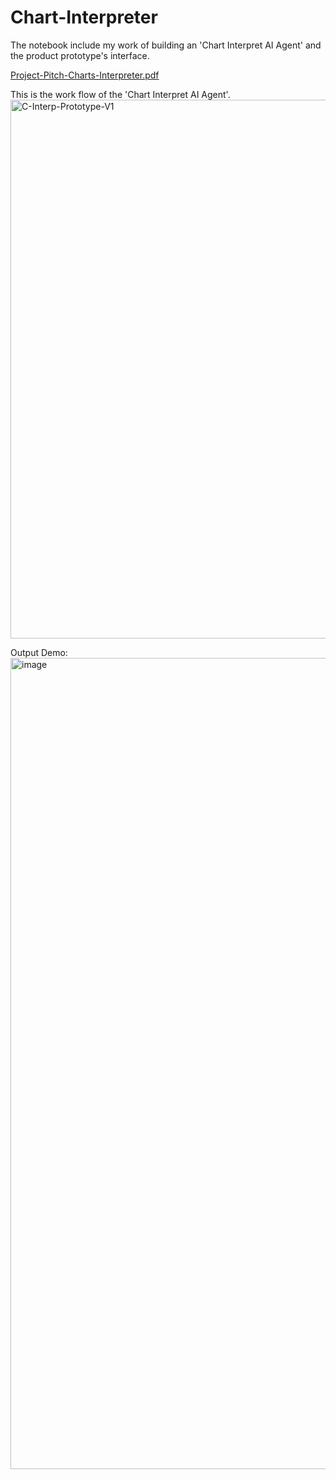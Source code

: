 # Chart-Interpreter
The notebook include my work of building an 'Chart Interpret AI Agent' and the product prototype's interface.

[Project-Pitch-Charts-Interpreter.pdf](https://github.com/user-attachments/files/19439380/Project-Pitch-Charts-Interpreter.pdf)

This is the work flow of the 'Chart Interpret AI Agent'.
<img width="862" alt="C-Interp-Prototype-V1" src="https://github.com/user-attachments/assets/0eda87cc-1ca1-4a52-9550-0244a151224e" />

Output Demo:
<img width="1298" alt="image" src="https://github.com/user-attachments/assets/6d31945f-d3e9-434e-8d93-e2da7d607fd7" />

